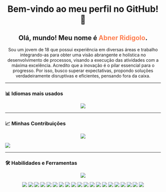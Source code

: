 <h1 align="center">Bem-vindo ao meu perfil no GitHub! 👋</h1>

<h2 align="center">Olá, mundo! Meu nome é <span style="color:#FF7F50;">Abner Ridigolo</span>.</h2>

<p align="center">
Sou um jovem de 18 que possui experiência em diversas áreas e trabalho integrando-as para obter uma visão abrangente e holística no desenvolvimento de processos, visando a execução das atividades com a máxima excelência. Acredito que a inovação é o pilar essencial para o progresso. Por isso, busco superar expectativas, propondo soluções verdadeiramente disruptivas e eficientes, pensando fora da caixa.
</p>

---

### 📊 **Idiomas mais usados**
<p align="center">
<img src="https://github-readme-stats.vercel.app/api/top-langs/?username=AbnerRidigolo&layout=compact&theme=radical&hide_border=true&langs_count=8" />
</p>

---


### 📈 **Minhas Contribuições**
<p align="center">
<img src="https://github-readme-streak-stats.herokuapp.com/?user=AbnerRidigolo&theme=radical" />
</p>
  <img src="https://github-readme-activity-graph.vercel.app/graph?username=AbnerRidigolo&theme=radical&bg_color=0D1117&color=FF8000&line=FF8000&point=FFA500&area=true&hide_border=true" />
</p>

---
### 🛠 **Habilidades e Ferramentas**
<p align="center">

<!-- Ícones do skillicons -->
<img src="https://skillicons.dev/icons?i=python,r,julia,anaconda,sklearn,tensorflow,pytorch,opencv,kafka,scala,postgres,mysql,sqlite,mongodb,redis,docker,linux,git,github,githubactions,gitlab,aws,gcp,azure,vscode,visualstudio,vercel,figma,notion,cypress,postman,bootstrap,kubernetes,php,java,js,ts,html,css,fastapi,eclipse,pycharm,discord,latex,firebase,graphql,powershell,npm,nodejs,tailwind,selenium&perline=11" />
<p align="center">
<img src="https://img.shields.io/badge/Pandas-150458?style=for-the-badge&logo=pandas&logoColor=white" />
<img src="https://img.shields.io/badge/NumPy-013243?style=for-the-badge&logo=numpy&logoColor=white" />
<img src="https://img.shields.io/badge/Jupyter%20Notebook-F37626?style=for-the-badge&logo=jupyter&logoColor=white" />
<img src="https://img.shields.io/badge/Google%20Colab-F9AB00?style=for-the-badge&logo=googlecolab&logoColor=black" />
<img src="https://img.shields.io/badge/Power%20BI-F2C811?style=for-the-badge&logo=powerbi&logoColor=black" />
<img src="https://img.shields.io/badge/Excel-217346?style=for-the-badge&logo=microsoft-excel&logoColor=white" />
<img src="https://img.shields.io/badge/OpenAI-412991?style=for-the-badge&logo=openai&logoColor=white" />
<img src="https://img.shields.io/badge/n8n-EA4B8B?style=for-the-badge&logo=n8n&logoColor=white" />
<img src="https://img.shields.io/badge/DBeaver-372923?style=for-the-badge&logo=dbeaver&logoColor=white" />
<img src="https://img.shields.io/badge/Neo4j-008CC1?style=for-the-badge&logo=neo4j&logoColor=white" />
<img src="https://img.shields.io/badge/Apache%20Pig-FF6C37?style=for-the-badge&logo=apache&logoColor=white" />
<img src="https://img.shields.io/badge/Apache%20Impala-FF6C37?style=for-the-badge&logo=apache&logoColor=white" />
<img src="https://img.shields.io/badge/Apache%20Hadoop-FFCC00?style=for-the-badge&logo=apachehadoop&logoColor=black" />
<img src="https://img.shields.io/badge/Apache%20Spark-E25A1C?style=for-the-badge&logo=apachespark&logoColor=white" />
<img src="https://img.shields.io/badge/Cloudera-F96702?style=for-the-badge&logo=cloudera&logoColor=white" />
<img src="https://img.shields.io/badge/Snowflake-29B5E8?style=for-the-badge&logo=snowflake&logoColor=white" />
<img src="https://img.shields.io/badge/Databricks-FC3627?style=for-the-badge&logo=databricks&logoColor=white" />
<img src="https://img.shields.io/badge/Apache%20Airflow-007A88?style=for-the-badge&logo=apacheairflow&logoColor=white" />
<img src="https://img.shields.io/badge/Streamlit-FF4B4B?style=for-the-badge&logo=streamlit&logoColor=white" />
<img src="https://img.shields.io/badge/MLflow-0194E2?style=for-the-badge&logo=mlflow&logoColor=white" />
</p>





</p>
